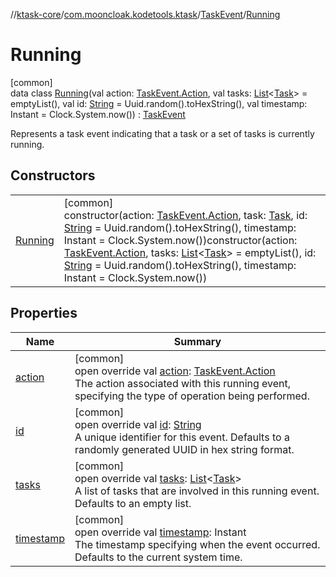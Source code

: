 //[ktask-core](../../../../index.md)/[com.mooncloak.kodetools.ktask](../../index.md)/[TaskEvent](../index.md)/[Running](index.md)

# Running

[common]\
data class [Running](index.md)(val action: [TaskEvent.Action](../-action/index.md), val tasks: [List](https://kotlinlang.org/api/core/kotlin-stdlib/kotlin.collections/-list/index.html)&lt;[Task](../../-task/index.md)&gt; = emptyList(), val id: [String](https://kotlinlang.org/api/core/kotlin-stdlib/kotlin/-string/index.html) = Uuid.random().toHexString(), val timestamp: Instant = Clock.System.now()) : [TaskEvent](../index.md)

Represents a task event indicating that a task or a set of tasks is currently running.

## Constructors

| | |
|---|---|
| [Running](-running.md) | [common]<br>constructor(action: [TaskEvent.Action](../-action/index.md), task: [Task](../../-task/index.md), id: [String](https://kotlinlang.org/api/core/kotlin-stdlib/kotlin/-string/index.html) = Uuid.random().toHexString(), timestamp: Instant = Clock.System.now())constructor(action: [TaskEvent.Action](../-action/index.md), tasks: [List](https://kotlinlang.org/api/core/kotlin-stdlib/kotlin.collections/-list/index.html)&lt;[Task](../../-task/index.md)&gt; = emptyList(), id: [String](https://kotlinlang.org/api/core/kotlin-stdlib/kotlin/-string/index.html) = Uuid.random().toHexString(), timestamp: Instant = Clock.System.now()) |

## Properties

| Name | Summary |
|---|---|
| [action](action.md) | [common]<br>open override val [action](action.md): [TaskEvent.Action](../-action/index.md)<br>The action associated with this running event, specifying the type of operation being performed. |
| [id](id.md) | [common]<br>open override val [id](id.md): [String](https://kotlinlang.org/api/core/kotlin-stdlib/kotlin/-string/index.html)<br>A unique identifier for this event. Defaults to a randomly generated UUID in hex string format. |
| [tasks](tasks.md) | [common]<br>open override val [tasks](tasks.md): [List](https://kotlinlang.org/api/core/kotlin-stdlib/kotlin.collections/-list/index.html)&lt;[Task](../../-task/index.md)&gt;<br>A list of tasks that are involved in this running event. Defaults to an empty list. |
| [timestamp](timestamp.md) | [common]<br>open override val [timestamp](timestamp.md): Instant<br>The timestamp specifying when the event occurred. Defaults to the current system time. |
